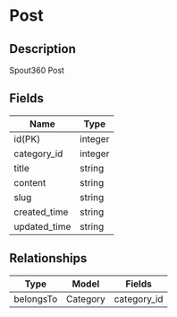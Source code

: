 # Post

## Description

Spout360 Post

## Fields

Name                  | Type
--                    | --
id(PK)                | integer
category_id           | integer
title                 | string
content               | string
slug                  | string
created_time          | string
updated_time          | string

## Relationships

Type                  | Model             | Fields
--                    | --                | --
belongsTo             | Category          | category_id
